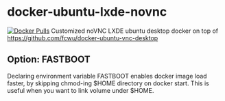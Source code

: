# docker-ubuntu-lxde-novnc
[![Docker Pulls](https://img.shields.io/docker/pulls/hdavid0510/ubuntu-desktop-lxde-vnc.svg)](https://hub.docker.com/r/hdavid0510/ubuntu-desktop-lxde-vnc/) 
Customized noVNC LXDE ubuntu desktop docker on top of https://github.com/fcwu/docker-ubuntu-vnc-desktop

## Option: FASTBOOT
Declaring environment variable FASTBOOT enables docker image load faster, by skipping chmod-ing $HOME directory on docker start. This is useful when you want to link volume under $HOME.
